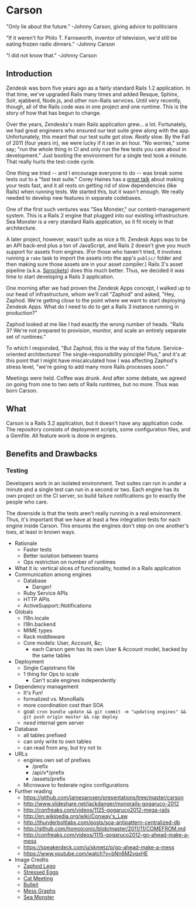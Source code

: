 # Carson

"Only lie about the future." -Johnny Carson, giving advice to politicians

"If it weren't for Philo T. Farnsworth, inventor of television, we'd still be
eating frozen radio dinners." -Johnny Carson

"I did not know that." -Johnny Carson

## Introduction

Zendesk was born five years ago as a fairly standard Rails 1.2 application. In
that time, we've upgraded Rails many times and added Resque, Sphinx, Solr,
ejabberd, Node.js, and other non-Rails services. Until very recently, though,
all of the Rails code was in one project and one runtime. This is the story
of how that has begun to change.

Over the years, Zendesks's main Rails application grew... a lot. Fortunately,
we had great engineers who ensured our test suite grew along with the app.
Unfortunately, this meant that our test suite got slow. *Really* slow. By
the Fall of 2011 (four years in), we were lucky if it ran in an hour.
"No worries," some say; "run the whole thing in CI and only run the few tests
you care about in development." Just booting the environment for a single
test took a minute. That really hurts the test-code cycle.

One thing we tried -- and I encourage everyone to do -- was break some tests
out to a "fast test suite." Corey Haines has a
[great talk](https://www.youtube.com/watch?v=bNn6M2vqxHE) about making your
tests fast, and it all rests on getting rid of slow dependencies (like Rails)
when running tests. We started this, but it wasn't enough. We really needed
to develop new features in separate codebases.

One of the first such ventures was "Sea Monster," our content-management
system. This is a Rails 2 engine that plugged into our existing infrastructure.
Sea Monster is a very standard Rails application, so it fit nicely in
that architecture.

A later project, however, wasn't quite as nice a fit. Zendesk Apps was to
be an API back-end plus a ton of JavaScript, and Rails 2 doesn't give you
much support for assets from engines. (For those who haven't tried, it involves
running a `rake` task to import the assets into the app's `public/` folder
and then making sure those assets are in your asset compiler.) Rails 3's
asset pipeline (a.k.a. [Sprockets](https://github.com/sstephenson/sprockets))
does this much better. Thus, we decided it was time to start developing a
Rails 3 application.

One morning after we had proven the Zendesk Apps concept, I walked up to our
head of infrastructure, whom we'll call "Zaphod" and asked, "Hey, Zaphod. We're
getting close to the point where we want to start deploying Zendesk Apps. What
do I need to do to get a Rails 3 instance running in production?"

Zaphod looked at me like I had exactly the wrong number of heads. "Rails 3?
We're not prepared to provision, monitor, and scale an entirely separate set of
runtimes."

To which I responded, "But Zaphod, this is the way of the future. Service-
oriented architectures! The single-responsibility principle! Plus," and it's at
this point that I might have miscalculated how I was affecting Zaphod's stress
level, "we're going to add many more Rails processes soon."

Meetings were held. Coffee was drunk. And after some debate, we agreed on
going from one to two sets of Rails runtimes, but no more. Thus was born
Carson.

## What

Carson is a Rails 3.2 application, but it doesn't have any application code.
The repository consists of deployment scripts, some configuration files,
and a Gemfile. All feature work is done in engines.

## Benefits and Drawbacks

### Testing

Developers work in an isolated environment. Test suites can run in under a
minute and a single test can run in a second or two. Each engine has its
own project on the CI server, so build failure notifications go to exactly
the people who care.

The downside is that the tests aren't really running in a real environment.
Thus, it's important that we have at least a few integration tests for each
engine inside Carson. This ensures the engines don't step on one another's
toes, at least in known ways.

 * Rationale
   * Faster tests
   * Better isolation between teams
   * Ops restriction on number of runtimes
 * What it is: vertical slices of functionality, hosted in a Rails application
 * Communication among engines
   * Database
     * Danger!
   * Ruby Service APIs
   * HTTP APIs
   * ActiveSupport::Notifications
 * Globals
   * I18n.locale
   * I18n.backend
   * MIME types
   * Rack middleware
   * Core models: User, Account, &c;
     * each Carson gem has its own User & Account model, backed by the same tables
 * Deployment
   * Single Capistrano file
   * 1 thing for Ops to scale
     * Can't scale engines independently
 * Dependency management
   * It's Fun!
   * formalized vs. MonoRails
   * more coordination cost than SOA
   * goal: `cron bundle update && git commit -m "updating engines" && git push origin master && cap deploy`
   * *need* internal gem server
 * Database
   * all tables prefixed
   * can only write to own tables
   * can read from any, but try not to
 * URLs
   * engines own set of prefixes
     * /prefix
     * /api/v*/prefix
     * /assets/prefix
   * Microwave to federate nginx configurations
 * Further reading
   * https://github.com/jamesarosen/presentations/tree/master/carson
   * http://www.slideshare.net/jackdanger/monorails-gogaruco-2012
   * http://confreaks.com/videos/1125-gogaruco2012-mega-rails
   * http://en.wikipedia.org/wiki/Conway's_Law
   * http://thunderboltlabs.com/posts/soa-antipattern-centralized-db
   * http://github.com/homoiconic/blob/master/2011/11/COMEFROM.md
   * http://confreaks.com/videos/1115-gogaruco2012-go-ahead-make-a-mess
   * https://speakerdeck.com/u/skmetz/p/go-ahead-make-a-mess
   * https://www.youtube.com/watch?v=bNn6M2vqxHE
 * Image Credits
   * [Zaphod Lego](http://www.flickr.com/photos/bladewood/2839103821/)
   * [Stressed Eggs](http://www.flickr.com/photos/topgold/6273248505/)
   * [Cat Meeting](http://cheezburger.com/5833564416)
   * [Bulleit](http://www.flickr.com/photos/9525555@N07/6071862938/)
   * [Mess Graphs](https://speakerdeck.com/u/skmetz/p/go-ahead-make-a-mess)
   * [Sea Monster](http://www.flickr.com/photos/btsiders/74652478/)

